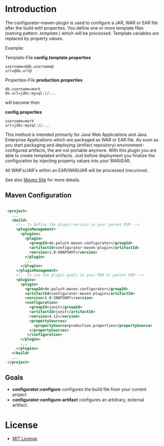 Introduction
=============

The configurator-maven-plugin is used to configure a JAR, WAR or EAR file after the build with properties.
You define one or more template files (naming pattern *.template.*) which will
be processed. Template variables are replaced by property values.

Example:

Template-File **config.template.properties**

```
username=@db.username@
url=@db.url@
```


Properties-File **production.properties**

```
db.username=mark
db.url=jdbc:mysql://...
```

will become then

**config.properties**

```
username=mark
url=jdbc:mysql://...
```

This method is intended primarily for Java Web Applications and Java Enterprise Applications which are packaged as WAR
or EAR file. As soon as you start packaging and deploying (artifact repository) environment-configured artifacts, the are
not portable anymore. With this plugin you are able to create templated artifacts. Just before deployment you finalize
the configuration by injecting property values into your WAR/EAR.

All WAR's/JAR's within an EAR/WAR/JAR will be processed (recursive).

See also [Maven Site](http://mp911de.github.io/configurator-maven-plugin) for more details.

Maven Configuration
-------------------

```xml

 <project>
   ...
   <build>
     <!-- To define the plugin version in your parent POM -->
     <pluginManagement>
       <plugins>
         <plugin>
           <groupId>de.paluch.maven.configurator</groupId>
           <artifactId>configurator-maven-plugin</artifactId>
           <version>1.0-SNAPSHOT</version>
         </plugin>
         ...
       </plugins>
     </pluginManagement>
     <!-- To use the plugin goals in your POM or parent POM -->
     <plugins>
       <plugin>
         <groupId>de.paluch.maven.configurator</groupId>
         <artifactId>configurator-maven-plugin</artifactId>
         <version>1.0-SNAPSHOT</version>
         <configuration>
           <groupId>junit</groupId>
           <artifactId>junit</artifactId>
           <version>4.11</version>
           <propertySources>
             <propertySource>production.properties</propertySource>
           </propertySources>
          </configuration>
       </plugin>
       ...
     </plugins>
   </build>
   ...
 </project>
 ```

Goals
----------

* **configurator:configure** configures the build file from your current project
* **configurator:configure-artifact** configures an arbitrary, external artifact.


# License
* [MIT License](http://www.opensource.org/licenses/mit-license.php)

